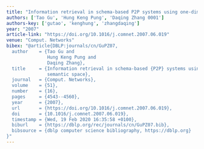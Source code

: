 ```yaml
---
title: "Information retrieval in schema-based P2P systems using one-dimensional semantic space"
authors: ['Tao Gu', 'Hung Keng Pung', 'Daqing Zhang 0001']
authors-key: ['gutao', 'kenghung', 'zhangdaqing']
year: "2007"
article-link: "https://doi.org/10.1016/j.comnet.2007.06.019"
venue: "Comput. Networks"
bibex: "@article{DBLP:journals/cn/GuPZ07,
  author    = {Tao Gu and
               Hung Keng Pung and
               Daqing Zhang},
  title     = {Information retrieval in schema-based {P2P} systems using one-dimensional
               semantic space},
  journal   = {Comput. Networks},
  volume    = {51},
  number    = {16},
  pages     = {4543--4560},
  year      = {2007},
  url       = {https://doi.org/10.1016/j.comnet.2007.06.019},
  doi       = {10.1016/j.comnet.2007.06.019},
  timestamp = {Wed, 19 Feb 2020 16:35:58 +0100},
  biburl    = {https://dblp.org/rec/journals/cn/GuPZ07.bib},
  bibsource = {dblp computer science bibliography, https://dblp.org}
}"
---
```

